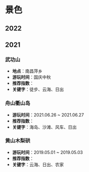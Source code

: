 # 景色

## 2022

## 2021

### 武功山

- **地点**：南昌萍乡
- **游玩时间**：国庆中秋
- **推荐指数**：
- **关键字**：徒步、云海、日出

### 舟山衢山岛

- **游玩时间**：2021.06.26 ~ 2021.06.27
- **推荐指数**：
- **关键字**：海岛、沙滩、风车、日出

### 黄山木梨硔

- **游玩时间**：2019.05.01 ~ 2019.05.03
- **推荐指数**：
- **关键字**：云海、日出、农家
